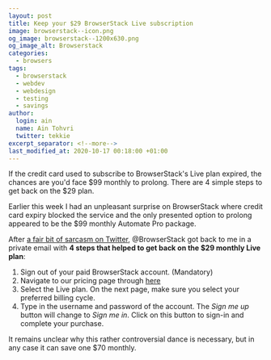 ```yaml
---
layout: post
title: Keep your $29 BrowserStack Live subscription
image: browserstack--icon.png
og_image: browserstack--1200x630.png
og_image_alt: Browserstack
categories:
  - browsers
tags:
  - browserstack
  - webdev
  - webdesign
  - testing
  - savings
author:
  login: ain
  name: Ain Tohvri
  twitter: tekkie
excerpt_separator: <!--more-->
last_modified_at: 2020-10-17 00:18:00 +01:00
---
```

If the credit card used to subscribe to BrowserStack's Live plan expired, the chances are you'd face $99 monthly to prolong. There are 4 simple steps to get back on the $29 plan.<!--more-->

Earlier this week I had an unpleasant surprise on BrowserStack where credit card expiry blocked the service and the only presented option to prolong appeared to be the $99 monthly Automate Pro package.

After [a fair bit of sarcasm on Twitter](https://twitter.com/tekkie/status/958347735962275842), @BrowserStack got back to me in a private email with __4 steps that helped to get back on the $29 monthly Live plan__:

1. Sign out of your paid BrowserStack account. (Mandatory)
2. Navigate to our pricing page through [here](https://www.browserstack.com/pricing)
3. Select the Live plan. On the next page, make sure you select your preferred billing cycle.
4. Type in the username and password of the account. The _Sign me up_ button will change to _Sign me in_. Click on this button to sign-in and complete your purchase.

It remains unclear why this rather controversial dance is necessary, but in any case it can save one $70 monthly.
